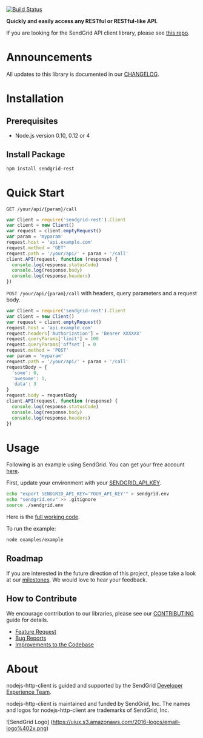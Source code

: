 [![Build Status](https://travis-ci.org/sendgrid/nodejs-http-client.svg?branch=master)](https://travis-ci.org/sendgrid/nodejs-http-client)

**Quickly and easily access any RESTful or RESTful-like API.**

If you are looking for the SendGrid API client library, please see [this repo](https://github.com/sendgrid/sendgrid-nodejs).

# Announcements

All updates to this library is documented in our [CHANGELOG](https://github.com/sendgrid/nodejs-http-client/blob/master/CHANGELOG.md).

# Installation

## Prerequisites

- Node.js version 0.10, 0.12 or 4

## Install Package

```bash
npm install sendgrid-rest
```

# Quick Start

`GET /your/api/{param}/call`

```javascript
var Client = require('sendgrid-rest').Client
var client = new Client()
var request = client.emptyRequest()
var param = 'myparam'
request.host = 'api.example.com'
request.method = 'GET'
request.path = '/your/api/' + param + '/call'
client.API(request, function (response) {
  console.log(response.statusCode)
  console.log(response.body)
  console.log(response.headers)
})
```

`POST /your/api/{param}/call` with headers, query parameters and a request body.

```javascript
var Client = require('sendgrid-rest').Client
var client = new Client()
var request = client.emptyRequest()
request.host = 'api.example.com'
request.headers['Authorization'] = 'Bearer XXXXXX'
request.queryParams['limit'] = 100
request.queryParams['offset'] = 0
request.method = 'POST'
var param = 'myparam'
request.path = '/your/api/' + param + '/call'
requestBody = {
  'some': 0,
  'awesome': 1,
  'data': 3
}
request.body = requestBody
client.API(request, function (response) {
  console.log(response.statusCode)
  console.log(response.body)
  console.log(response.headers)
})
```

# Usage

Following is an example using SendGrid. You can get your free account [here](https://sendgrid.com/free?source=nodejs-http-client).

First, update your environment with your [SENDGRID_API_KEY](https://app.sendgrid.com/settings/api_keys).

```bash
echo "export SENDGRID_API_KEY='YOUR_API_KEY'" > sendgrid.env
echo "sendgrid.env" >> .gitignore
source ./sendgrid.env
```

Here is the [full working code](https://github.com/sendgrid/nodejs-http-client/blob/master/examples/example.js).

To run the example:

```bash
node examples/example
```

## Roadmap

If you are interested in the future direction of this project, please take a look at our [milestones](https://github.com/sendgrid/nodejs-http-client/milestones). We would love to hear your feedback.

## How to Contribute

We encourage contribution to our libraries, please see our [CONTRIBUTING](https://github.com/sendgrid/nodejs-http-client/blob/master/CONTRIBUTING.md) guide for details.

* [Feature Request](https://github.com/sendgrid/nodejs-http-client/blob/master/CONTRIBUTING.md#feature_request)
* [Bug Reports](https://github.com/sendgrid/nodejs-http-client/blob/master/CONTRIBUTING.md#submit_a_bug_report)
* [Improvements to the Codebase](https://github.com/sendgrid/nodejs-http-client/blob/master/CONTRIBUTING.md#improvements_to_the_codebase)

# About

nodejs-http-client is guided and supported by the SendGrid [Developer Experience Team](mailto:dx@sendgrid.com).

nodejs-http-client is maintained and funded by SendGrid, Inc. The names and logos for nodejs-http-client are trademarks of SendGrid, Inc.

![SendGrid Logo]
(https://uiux.s3.amazonaws.com/2016-logos/email-logo%402x.png)
